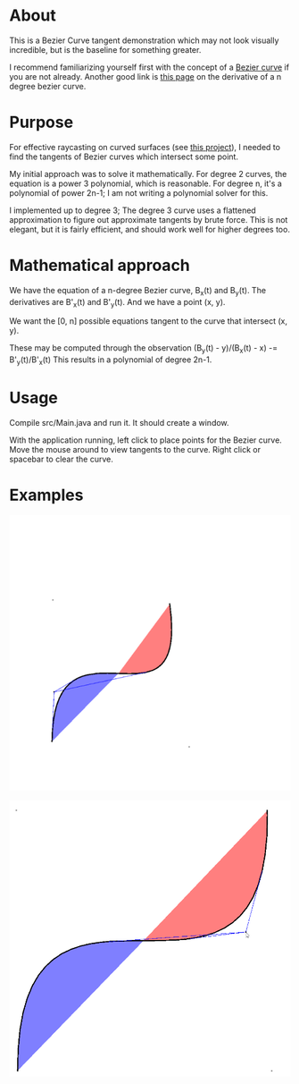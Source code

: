 # About

This is a Bezier Curve tangent demonstration which may not look visually incredible, but is the baseline for something greater.

I recommend familiarizing yourself first with the concept of a [Bezier curve](https://en.wikipedia.org/wiki/B%C3%A9zier_curve) if you are not already. 
Another good link is [this page](https://pages.mtu.edu/~shene/COURSES/cs3621/NOTES/spline/Bezier/bezier-der.html) on the derivative of a n degree bezier curve.

# Purpose

For effective raycasting on curved surfaces (see [this project](https://github.com/andy98725/True-Movementhttps://github.com/andy98725/True-Movement)), I needed to find the tangents of Bezier curves which intersect some point.

My initial approach was to solve it mathematically. For degree 2 curves, the equation is a power 3 polynomial, which is reasonable. For degree n, it's a polynomial of power 2n-1; I am not writing a polynomial solver for this.

I implemented up to degree 3; The degree 3 curve uses a flattened approximation to figure out approximate tangents by brute force. This is not elegant, but it is fairly efficient, and should work well for higher degrees too.

# Mathematical approach

We have the equation of a n-degree Bezier curve, B<sub>x</sub>(t) and B<sub>y</sub>(t).
The derivatives are B'<sub>x</sub>(t) and B'<sub>y</sub>(t).
And we have a point (x, y).

We want the [0, n] possible equations tangent to the curve that intersect (x, y).

These may be computed through the observation (B<sub>y</sub>(t) - y)/(B<sub>x</sub>(t) - x) -= B'<sub>y</sub>(t)/B'<sub>x</sub>(t)
This results in a polynomial of degree 2n-1.

# Usage

Compile src/Main.java and run it. It should create a window.

With the application running, left click to place points for the Bezier curve.
Move the mouse around to view tangents to the curve. Right click or spacebar to clear the curve.

# Examples

![Sample image](./sample.png)

![Sample gif](./bezierLooped.gif)
